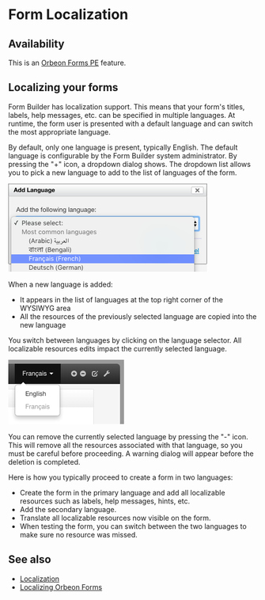 # Form Localization

<!-- toc -->

## Availability

This is an [Orbeon Forms PE](https://www.orbeon.com/download) feature.

## Localizing your forms

Form Builder has localization support. This means that your form's titles, labels, help messages, etc. can be specified in multiple languages. At runtime, the form user is presented with a default language and can switch the most appropriate language.

By default, only one language is present, typically English. The default language is configurable by the Form Builder system administrator. By pressing the "+" icon, a dropdown dialog shows. The dropdown list allows you to pick a new language to add to the list of languages of the form.

![Adding a language](images/language-add.png)

When a new language is added:

- It appears in the list of languages at the top right corner of the WYSIWYG area
- All the resources of the previously selected language are copied into the new language

You switch between languages by clicking on the language selector.  All localizable resources edits impact the currently selected language.

![Selecting a language](images/language-select.png)

You can remove the currently selected language by pressing the "-" icon. This will remove all the resources associated with that language, so you must be careful before proceeding. A warning dialog will appear before the deletion is completed.

Here is how you typically proceed to create a form in two languages:

- Create the form in the primary language and add all localizable resources such as labels, help messages, hints, etc.
- Add the secondary language.
- Translate all localizable resources now visible on the form.
- When testing the form, you can switch between the two languages to make sure no resource was missed.

## See also

- [Localization](../form-runner/feature/localization.md)
- [Localizing Orbeon Forms](../contributors/localizing-orbeon-forms.md)
